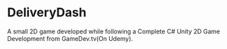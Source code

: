 # DeliveryDash
A small 2D game developed while following a Complete C# Unity 2D Game Development from GameDev.tv(On Udemy).
